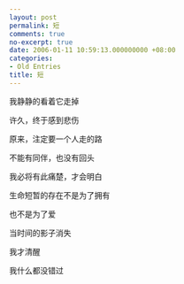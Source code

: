 ```yaml
---
layout: post
permalink: 短
comments: true
no-excerpt: true
date: 2006-01-11 10:59:13.000000000 +08:00
categories:
- Old Entries
title: 短
---
```


我静静的看着它走掉

许久，终于感到悲伤

原来，注定要一个人走的路

不能有同伴，也没有回头

我必将有此痛楚，才会明白

生命短暂的存在不是为了拥有

也不是为了爱

当时间的影子消失

我才清醒

我什么都没错过
